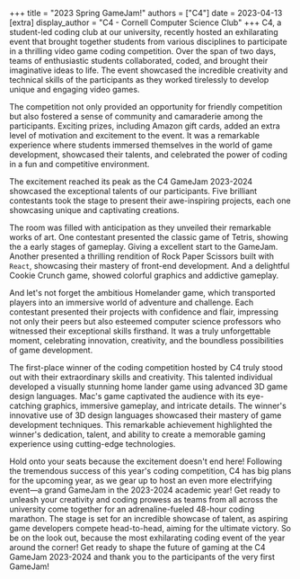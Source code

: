 +++
title = "2023 Spring GameJam!"
authors = ["C4"]
date = 2023-04-13
[extra]
display_author = "C4 - Cornell Computer Science Club"
+++
C4, a student-led coding club at our university, recently hosted an exhilarating event that brought together students from various disciplines to participate in a thrilling video game coding competition. Over the span of two days, teams of enthusiastic students collaborated, coded, and brought their imaginative ideas to life. The event showcased the incredible creativity and technical skills of the participants as they worked tirelessly to develop unique and engaging video games.

The competition not only provided an opportunity for friendly competition but also fostered a sense of community and camaraderie among the participants. Exciting prizes, including Amazon gift cards, added an extra level of motivation and excitement to the event. It was a remarkable experience where students immersed themselves in the world of game development, showcased their talents, and celebrated the power of coding in a fun and competitive environment.

The excitement reached its peak as the C4 GameJam 2023-2024 showcased the exceptional talents of our participants. Five brilliant contestants took the stage to present their awe-inspiring projects, each one showcasing unique and captivating creations.

The room was filled with anticipation as they unveiled their remarkable works of art. One contestant presented the classic game of Tetris, showing the a early stages of gameplay. Giving a excellent start to the GameJam. Another presented a thrilling rendition of Rock Paper Scissors built with `React`, showcasing their mastery of front-end development. And a delightful Cookie Crunch game, showed colorful graphics and addictive gameplay.

And let's not forget the ambitious Homelander game, which transported players into an immersive world of adventure and challenge. Each contestant presented their projects with confidence and flair, impressing not only their peers but also esteemed computer science professors who witnessed their exceptional skills firsthand. It was a truly unforgettable moment, celebrating innovation, creativity, and the boundless possibilities of game development.

The first-place winner of the coding competition hosted by C4 truly stood out with their extraordinary skills and creativity. This talented individual developed a visually stunning home lander game using advanced 3D game design languages. Mac's game captivated the audience with its eye-catching graphics, immersive gameplay, and intricate details. The winner's innovative use of 3D design languages showcased their mastery of game development techniques. This remarkable achievement highlighted the winner's dedication, talent, and ability to create a memorable gaming experience using cutting-edge technologies.

Hold onto your seats because the excitement doesn't end here! Following the tremendous success of this year's coding competition, C4 has big plans for the upcoming year, as we gear up to host an even more electrifying event—a grand GameJam in the 2023-2024 academic year! Get ready to unleash your creativity and coding prowess as teams from all across the university come together for an adrenaline-fueled 48-hour coding marathon. The stage is set for an incredible showcase of talent, as aspiring game developers compete head-to-head, aiming for the ultimate victory. So be on the look out, because the most exhilarating coding event of the year around the corner! Get ready to shape the future of gaming at the C4 GameJam 2023-2024 and thank you to the participants of the very first GameJam!